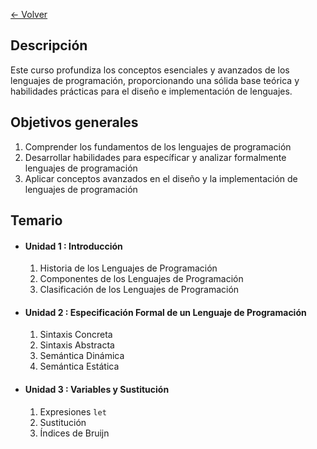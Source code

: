 [<- Volver](LenguajesProgramacion.md)
## Descripción

Este curso profundiza los conceptos esenciales y avanzados de los lenguajes de programación, proporcionando una sólida base teórica y habilidades prácticas para el diseño e implementación de lenguajes.

## Objetivos generales

1. Comprender los fundamentos de los lenguajes de programación
2. Desarrollar habilidades para específicar y analizar formalmente lenguajes de programación
3. Aplicar conceptos avanzados en el diseño y la implementación de lenguajes de programación

## Temario

- #### Unidad 1 : Introducción
	1. Historia de los Lenguajes de Programación
	2. Componentes de los Lenguajes de Programación
	3. Clasificación de los Lenguajes de Programación

- #### Unidad 2 : Especificación Formal de un Lenguaje de Programación
	1. Sintaxis Concreta
	2. Sintaxis Abstracta
	3. Semántica Dinámica
	4. Semántica Estática

- #### Unidad 3 : Variables y Sustitución
	1. Expresiones `let`
	2. Sustitución
	3. Índices de Bruijn